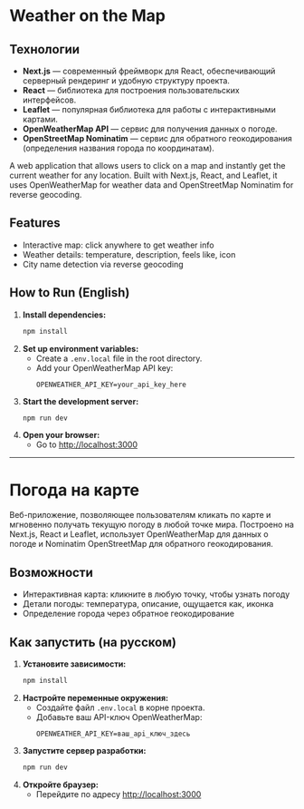 # Weather on the Map

## Технологии

- **Next.js** — современный фреймворк для React, обеспечивающий серверный рендеринг и удобную структуру проекта.
- **React** — библиотека для построения пользовательских интерфейсов.
- **Leaflet** — популярная библиотека для работы с интерактивными картами.
- **OpenWeatherMap API** — сервис для получения данных о погоде.
- **OpenStreetMap Nominatim** — сервис для обратного геокодирования (определения названия города по координатам).

A web application that allows users to click on a map and instantly get the current weather for any location. Built with Next.js, React, and Leaflet, it uses OpenWeatherMap for weather data and OpenStreetMap Nominatim for reverse geocoding.

## Features
- Interactive map: click anywhere to get weather info
- Weather details: temperature, description, feels like, icon
- City name detection via reverse geocoding

## How to Run (English)

1. **Install dependencies:**
   ```bash
   npm install
   ```
2. **Set up environment variables:**
   - Create a `.env.local` file in the root directory.
   - Add your OpenWeatherMap API key:
     ```env
     OPENWEATHER_API_KEY=your_api_key_here
     ```
3. **Start the development server:**
   ```bash
   npm run dev
   ```
4. **Open your browser:**
   - Go to [http://localhost:3000](http://localhost:3000)

---

# Погода на карте

Веб-приложение, позволяющее пользователям кликать по карте и мгновенно получать текущую погоду в любой точке мира. Построено на Next.js, React и Leaflet, использует OpenWeatherMap для данных о погоде и Nominatim OpenStreetMap для обратного геокодирования.

## Возможности
- Интерактивная карта: кликните в любую точку, чтобы узнать погоду
- Детали погоды: температура, описание, ощущается как, иконка
- Определение города через обратное геокодирование

## Как запустить (на русском)

1. **Установите зависимости:**
   ```bash
   npm install
   ```
2. **Настройте переменные окружения:**
   - Создайте файл `.env.local` в корне проекта.
   - Добавьте ваш API-ключ OpenWeatherMap:
     ```env
     OPENWEATHER_API_KEY=ваш_api_ключ_здесь
     ```
3. **Запустите сервер разработки:**
   ```bash
   npm run dev
   ```
4. **Откройте браузер:**
   - Перейдите по адресу [http://localhost:3000](http://localhost:3000)
